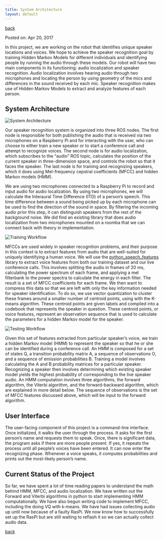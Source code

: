 ```yaml
---
title: System Architecture
layout: default
---
```

[back](./)

Posted on: Apr 20, 2017

In this project, we are working on the robot that identifies unique speaker locations and voices. We hope to achieve the speaker recognition goal by training Hidden Markov Models for different individuals and identifying people by running the audio through these models. Our robot will have two main components in its functioning: audio localization and speaker recognition. Audio localization involves hearing audio through two microphones and locating the person by using geometry of the mics and differences in the sound received by each mic. Speaker recognition makes use of Hidden Markov Models to extract and analyze features of each person.

## System Architecture

![System Architecture]()

Our speaker recognition system is organized into three ROS nodes.  The first node is responsible for both publishing the audio that is received via two microphones on a Raspberry Pi and for interacting with the user, who can choose to either train a new speaker or to start a conference call and attempt to recognize voices.  The second node is for audio localization, which subscribes to the “audio” ROS topic, calculates the position of the current speaker in three-dimension space, and controls the robot so that it faces the speaker.  The last node is for training and recognizing speakers, which it does using Mel-frequency cepstral coefficients (MFCC) and hidden Markov models (HMM).

We are using two microphones connected to a Raspberry Pi to record and input audio for audio localization. By using two microphones, we will calculate the Interaural Time Difference (ITD)  of a person’s speech. This time difference between a sound being picked up by each microphone can be used to find the direction of the sound in space. By filtering the incoming audio prior this step, it can distinguish speakers from the rest of the background noise. We did find an existing library that does audio localization from two microphones mounted on a roomba that we can connect back with theory in implementation.

![Training Workflow]()

MFCCs are used widely in speaker recognition problems, and their purpose in this context is to extract features from audio that are well-suited for uniquely identifying a human voice.  We will use the [python_speech_features](https://github.com/jameslyons/python_speech_features) library to extract voice features from both our training dataset and our live conference calls.  This involves splitting the audio in frames of 20 ms, calculating the power spectrum of each frame, and applying a mel filterbank to the power spectra to calculate the energy in each filter.  The result is a set of MFCC coefficients for each frame.  We then want to compress this data so that we are left with only the key information needed for speaker identification.  To do so, we use vector quantization to cluster these frames around a smaller number of centroid points, using with the K-means algorithm.  These centroid points are given labels and compiled into a codebook that represents the speaker in question.  These centroid points, or voice features, represent an observation sequence that is used to calculate the parameters for a hidden Markov model for the speaker.

![Testing Workflow]()

Given this set of features extracted from particular speaker’s voice, we train a hidden Markov model (HMM) to represent the speaker so that he or she can be identified during a conference call.  An HMM is composed for a set of states Q, a transition probability matrix A, a sequence of observations O, and a sequence of emission probabilities B.  Training a model involves calculating the A and B probability matrices for a particular speaker.  Recognizing a speaker then involves determining which existing speaker model yields the highest probability of corresponding to the live speaker audio.
An HMM computation involves three algorithms, the forward algorithm, the Viterbi algorithm, and the forward-backward algorithm, which are explained in more detail below.  The sequence of observations is the set of MFCC features discussed above, which will be input to the forward algorithm.

## User Interface

The user-facing component of this project is a command-line interface. Once initialized, it walks the user through the process. It asks for the first person’s name and requests them to speak. Once, there is significant data, the program asks if there are more people present. If yes, it repeats the process until all people’s voices have been entered. It can now enter the recognizing phase. Whenever a voice speaks, it computes probabilities and prints out the most-likely person’s name.

## Current Status of the Project

So far, we have spent a lot of time reading papers to understand the math behind HMM, MFCC, and audio localization. We have written out the Forward and Viterbi algorithms in python to start implementing HMM computationally. We have also begun writing code to implement MFCC, including the doing VQ with k-means. We have had issues collecting audio up until now because of a faulty RasPi. We now know how to successfully set up the RasPi but are still waiting to reflash it so we can actually collect audio data.

[back](./)
